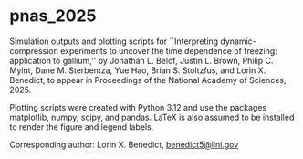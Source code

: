 # pnas_2025
Simulation outputs and plotting scripts for ``Interpreting dynamic-compression experiments to
uncover the time dependence of freezing: application to gallium,'' by Jonathan L. Belof, 
Justin L. Brown, Philip C. Myint, Dane M. Sterbentza, Yue Hao, Brian S. Stoltzfus, and 
Lorin X. Benedict, to appear in Proceedings of the National Academy of Sciences, 2025.

Plotting scripts were created with Python 3.12 and use the packages matplotlib, numpy, scipy, and pandas. LaTeX is also assumed to be installed to render the figure and legend labels. 

Corresponding author: Lorin X. Benedict, benedict5@llnl.gov
